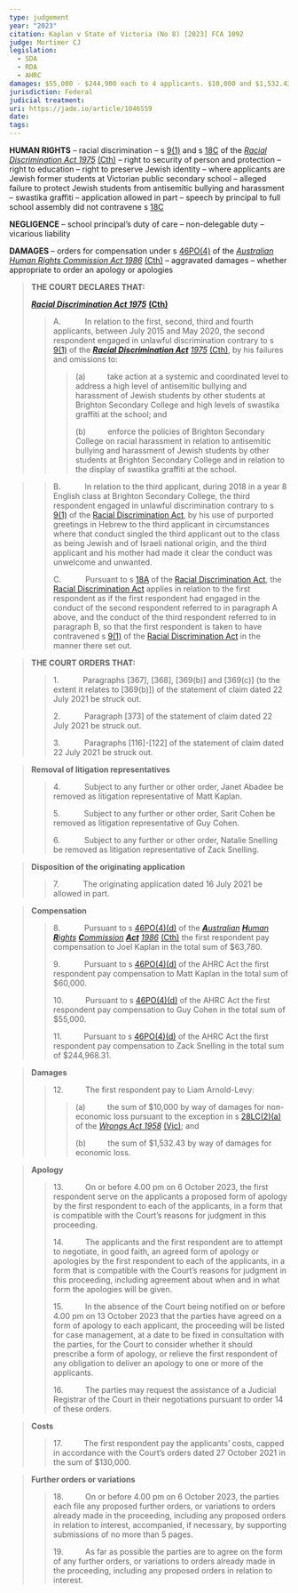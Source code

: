 ```yaml
---
type: judgement
year: "2023"
citation: Kaplan v State of Victoria (No 8) [2023] FCA 1092
judge: Mortimer CJ
legislation:
  - SDA
  - RDA
  - AHRC
damages: $55,000 - $244,900 each to 4 applicants. $10,000 and $1,532.43 to another applicant for non-economic and economic loss
jurisdiction: Federal
judicial treatment: 
uri: https://jade.io/article/1046559
date: 
tags:
---
```

**HUMAN RIGHTS** – racial discrimination – s [9(1)](https://jade.io/article/219758/section/1507) and s [18C](https://jade.io/article/219758/section/8312) of the _[Racial Discrimination Act 1975](https://jade.io/article/219758)_ [(Cth)](https://jade.io/article/219758) – right to security of person and protection – right to education – right to preserve Jewish identity – where applicants are Jewish former students at Victorian public secondary school – alleged failure to protect Jewish students from antisemitic bullying and harassment – swastika graffiti – application allowed in part – speech by principal to full school assembly did not contravene s [18C](https://jade.io/article/219758/section/8312)

**NEGLIGENCE** – school principal’s duty of care – non-delegable duty – vicarious liability

**DAMAGES** – orders for compensation under s [46PO(4)](https://jade.io/article/218280/section/7144) of the _[Australian Human Rights Commission Act 1986](https://jade.io/article/218280)_ [(Cth)](https://jade.io/article/218280) – aggravated damages – whether appropriate to order an apology or apologies



> **THE COURT DECLARES THAT:**
> 
> **_[Racial Discrimination Act 1975](https://jade.io/article/219758)_** **[(Cth)](https://jade.io/article/219758)**
> 
> > A.           In relation to the first, second, third and fourth applicants, between July 2015 and May 2020, the second respondent engaged in unlawful discrimination contrary to s [9(1)](https://jade.io/article/219758/section/1507) of the **_[Racial Discrimination Act](https://jade.io/article/219758)_** _[1975](https://jade.io/article/219758)_ [(Cth)](https://jade.io/article/219758), by his failures and omissions to:
> > 
> > > (a)          take action at a systemic and coordinated level to address a high level of antisemitic bullying and harassment of Jewish students by other students at Brighton Secondary College and high levels of swastika graffiti at the school; and
> > > 
> > > (b)          enforce the policies of Brighton Secondary College on racial harassment in relation to antisemitic bullying and harassment of Jewish students by other students at Brighton Secondary College and in relation to the display of swastika graffiti at the school.

> > B.           In relation to the third applicant, during 2018 in a year 8 English class at Brighton Secondary College, the third respondent engaged in unlawful discrimination contrary to s [9(1)](https://jade.io/article/219758/section/1507) of the [Racial Discrimination Act](https://jade.io/article/219758), by his use of purported greetings in Hebrew to the third applicant in circumstances where that conduct singled the third applicant out to the class as being Jewish and of Israeli national origin, and the third applicant and his mother had made it clear the conduct was unwelcome and unwanted.
> > 
> > C.           Pursuant to s [18A](https://jade.io/article/219758/section/61278) of the [Racial Discrimination Act](https://jade.io/article/219758), the [Racial Discrimination Act](https://jade.io/article/219758) applies in relation to the first respondent as if the first respondent had engaged in the conduct of the second respondent referred to in paragraph A above, and the conduct of the third respondent referred to in paragraph B, so that the first respondent is taken to have contravened s [9(1)](https://jade.io/article/219758/section/1507) of the [Racial Discrimination Act](https://jade.io/article/219758) in the manner there set out.

> **THE COURT ORDERS THAT:**
> 
> > 1.           Paragraphs [367], [368], [369(b)] and [369(c)] (to the extent it relates to [369(b)]) of the statement of claim dated 22 July 2021 be struck out.
> > 
> > 2.           Paragraph [373] of the statement of claim dated 22 July 2021 be struck out.
> > 
> > 3.           Paragraphs [116]-[122] of the statement of claim dated 22 July 2021 be struck out.

> **Removal of litigation representatives**
> 
> > 4.           Subject to any further or other order, Janet Abadee be removed as litigation representative of Matt Kaplan.
> > 
> > 5.           Subject to any further or other order, Sarit Cohen be removed as litigation representative of Guy Cohen.
> > 
> > 6.           Subject to any further or other order, Natalie Snelling be removed as litigation representative of Zack Snelling.

> **Disposition of the originating application**
> 
> > 7.           The originating application dated 16 July 2021 be allowed in part.

> **Compensation**
> 
> > 8.           Pursuant to s [46PO(4)(d)](https://jade.io/article/218280/section/34856) of the **_[A](https://jade.io/article/218280)_**_[ustralian](https://jade.io/article/218280) **[H](https://jade.io/article/218280)**[uman](https://jade.io/article/218280) **[R](https://jade.io/article/218280)**[ights](https://jade.io/article/218280) **[C](https://jade.io/article/218280)**[ommission](https://jade.io/article/218280) **[Act](https://jade.io/article/218280)** [1986](https://jade.io/article/218280)_ [(Cth)](https://jade.io/article/218280) the first respondent pay compensation to Joel Kaplan in the total sum of $63,780.
> > 
> > 9.           Pursuant to s [46PO(4)(d)](https://jade.io/article/218280/section/34856) of the AHRC Act the first respondent pay compensation to Matt Kaplan in the total sum of $60,000.
> > 
> > 10.          Pursuant to s [46PO(4)(d)](https://jade.io/article/218280/section/34856) of the AHRC Act the first respondent pay compensation to Guy Cohen in the total sum of $55,000.
> > 
> > 11.          Pursuant to s [46PO(4)(d)](https://jade.io/article/218280/section/34856) of the AHRC Act the first respondent pay compensation to Zack Snelling in the total sum of $244,968.31.

> **Damages**
> 
> > 12.          The first respondent pay to Liam Arnold-Levy:
> > 
> > > (a)          the sum of $10,000 by way of damages for non-economic loss pursuant to the exception in s [28LC(2)(a)](https://jade.io/article/282846/section/749009) of the _[Wrongs Act 1958](https://jade.io/article/282846)_ [(Vic)](https://jade.io/article/282846); and
> > > 
> > > (b)          the sum of $1,532.43 by way of damages for economic loss.

> **Apology**
> 
> > 13.          On or before 4.00 pm on 6 October 2023, the first respondent serve on the applicants a proposed form of apology by the first respondent to each of the applicants, in a form that is compatible with the Court’s reasons for judgment in this proceeding.
> > 
> > 14.          The applicants and the first respondent are to attempt to negotiate, in good faith, an agreed form of apology or apologies by the first respondent to each of the applicants, in a form that is compatible with the Court’s reasons for judgment in this proceeding, including agreement about when and in what form the apologies will be given.
> > 
> > 15.          In the absence of the Court being notified on or before 4.00 pm on 13 October 2023 that the parties have agreed on a form of apology to each applicant, the proceeding will be listed for case management, at a date to be fixed in consultation with the parties, for the Court to consider whether it should prescribe a form of apology, or relieve the first respondent of any obligation to deliver an apology to one or more of the applicants.
> > 
> > 16.          The parties may request the assistance of a Judicial Registrar of the Court in their negotiations pursuant to order 14 of these orders.

> **Costs**
> 
> > 17.          The first respondent pay the applicants’ costs, capped in accordance with the Court’s orders dated 27 October 2021 in the sum of $130,000.

> **Further orders or variations**
> 
> > 18.          On or before 4.00 pm on 6 October 2023, the parties each file any proposed further orders, or variations to orders already made in the proceeding, including any proposed orders in relation to interest, accompanied, if necessary, by supporting submissions of no more than 5 pages.
> > 
> > 19.          As far as possible the parties are to agree on the form of any further orders, or variations to orders already made in the proceeding, including any proposed orders in relation to interest.